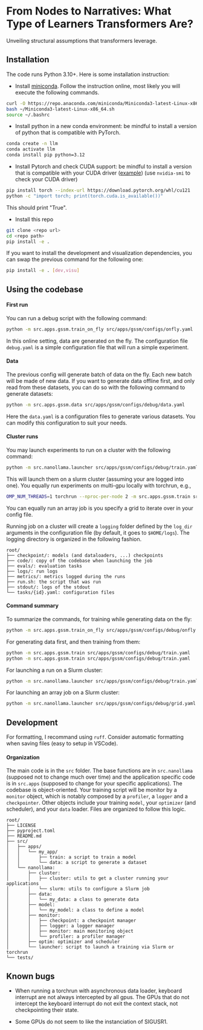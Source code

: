 # From Nodes to Narratives: What Type of Learners Transformers Are?

Unveiling structural assumptions that transformers leverage.

## Installation

The code runs Python 3.10+.
Here is some installation instruction:
- Install [miniconda](https://docs.conda.io/projects/miniconda/en/latest/). Follow the instruction online, most likely you will execute the following commands.
```bash
curl -O https://repo.anaconda.com/miniconda/Miniconda3-latest-Linux-x86_64.sh
bash ~/Miniconda3-latest-Linux-x86_64.sh
source ~/.bashrc
```
- Install python in a new conda environment: be mindful to install a version of python that is compatible with PyTorch.
```bash
conda create -n llm
conda activate llm
conda install pip python=3.12
```
- Install Pytorch and check CUDA support: be mindful to install a version that is compatible with your CUDA driver ([example](https://docs.nvidia.com/cuda/cuda-toolkit-release-notes/index.html)) (use `nvidia-smi` to check your CUDA driver)
```bash
pip install torch --index-url https://download.pytorch.org/whl/cu121
python -c "import torch; print(torch.cuda.is_available())"
```
This should print "True".
- Install this repo
```bash
git clone <repo url>
cd <repo path>
pip install -e .
```
If you want to install the development and visualization dependencies, you can swap the previous command for the following one:
```bash
pip install -e . [dev,visu]
```

## Using the codebase

#### First run
You can run a debug script with the following command:
```bash
python -m src.apps.gssm.train_on_fly src/apps/gssm/configs/onfly.yaml
```
In this online setting, data are generated on the fly. 
The configuration file `debug.yaml` is a simple configuration file that will run a simple experiment.

#### Data
The previous config will generate batch of data on the fly. Each new batch will be made of new data.
If you want to generate data offline first, and only read from these datasets, you can do so with the following command to generate datasets:
```bash
python -m src.apps.gssm.data src/apps/gssm/configs/debug/data.yaml
```
Here the `data.yaml` is a configuration files to generate various datasets.
You can modify this configuration to suit your needs.

#### Cluster runs
You may launch experiments to run on a cluster with the following command:
```bash
python -m src.nanollama.launcher src/apps/gssm/configs/debug/train.yaml
```
This will launch them on a slurm cluster (assuming your are logged into one).
You equally run experiments on multi-gpu locally with torchrun, e.g.,
```bash
OMP_NUM_THREADS=1 torchrun --nproc-per-node 2 -m src.apps.gssm.train src/apps/gssm/configs/debug/train.yaml
```
You can equally run an array job is you specify a grid to iterate over in your config file.

Running job on a cluster will create a `logging` folder defined by the `log_dir` arguments in the configuration file (by default, it goes to `$HOME/logs`).
The logging directory is organized in the following fashion.
```
root/
├── checkpoint/: models (and dataloaders, ...) checkpoints
├── code/: copy of the codebase when launching the job
├── evals/: evaluation tasks
├── logs/: run logs
├── metrics/: metrics logged during the runs
├── run.sh: the script that was run
├── stdout/: logs of the stdout
└── tasks/{id}.yaml: configuration files
```


#### Command summary
To summarize the commands, for training while generating data on the fly:
```bash
python -m src.apps.gssm.train_on_fly src/apps/gssm/configs/debug/onfly.yaml
```
For generating data first, and then training from them:
```bash
python -m src.apps.gssm.train src/apps/gssm/configs/debug/train.yaml
python -m src.apps.gssm.train src/apps/gssm/configs/debug/train.yaml
```
For launching a run on a Slurm cluster:
```bash
python -m src.nanollama.launcher src/apps/gssm/configs/debug/train.yaml
```
For launching an array job on a Slurm cluster:
```bash
python -m src.nanollama.launcher src/apps/gssm/configs/debug/grid.yaml
```

## Development
For formatting, I recommand using `ruff`.
Consider automatic formatting when saving files (easy to setup in VSCode).

#### Organization
The main code is in the `src` folder.
The base functions are in `src.nanollama` (supposed not to change much over time) and the application specific code is in `src.apps` (supposed to change for your specific applications).
The codebase is object-oriented. Your training script will be monitor by a `monitor` object, which is notably composed by a `profiler`, a `logger` and a `checkpointer`.
Other objects include your training `model`, your `optimizer` (and scheduler), and your `data` loader.
Files are organized to follow this logic.
```
root/
├── LICENSE
├── pyproject.toml
├── README.md
├── src/
│   ├── apps/
│   │   └── my_app/
│   │       ├── train: a script to train a model
│   │       └── data: a script to generate a dataset
│   └── nanollama:
│       ├── cluster:
│       │   ├── cluster: utils to get a cluster running your applications
│       │   └── slurm: utils to configure a Slurm job
│       ├── data:
│       │   └── my_data: a class to generate data
│       ├── model:
│       │   └── my_model: a class to define a model
│       ├── monitor:
│       │   ├── checkpoint: a checkpoint manager
│       │   ├── logger: a logger manager
│       │   ├── monitor: main monitoring object
│       │   └── profiler: a profiler manager
│       ├── optim: optimizer and scheduler
│       └── launcher: script to launch a training via Slurm or torchrun
└── tests/
```

## Known bugs
- When running a torchrun with asynchronous data loader, keyboard interrupt are not always intercepted by all gpus.
The GPUs that do not intercept the keyboard interrupt do not exit the context stack, not checkpointing their state.

- Some GPUs do not seem to like the instanciation of SIGUSR1.